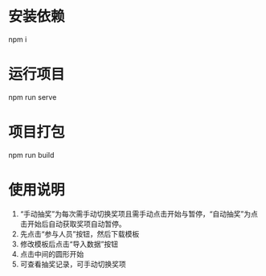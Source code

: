 # 安装依赖

npm i

# 运行项目

npm run serve

# 项目打包

npm run build

# 使用说明

1. “手动抽奖”为每次需手动切换奖项且需手动点击开始与暂停，“自动抽奖”为点击开始后自动获取奖项自动暂停。
2. 先点击“参与人员”按钮，然后下载模板
3. 修改模板后点击“导入数据”按钮
4. 点击中间的圆形开始
5. 可查看抽奖记录，可手动切换奖项
